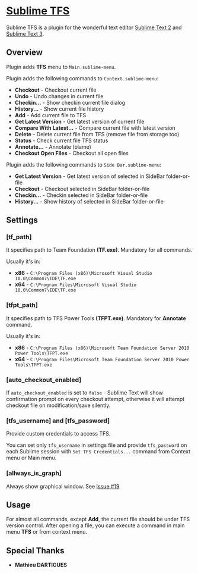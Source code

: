 # [Sublime TFS](https://bitbucket.org/CDuke/sublime-tfs)

Sublime TFS is a plugin for the wonderful text editor [Sublime Text 2](http://sublimetext.com/2) and [Sublime Text 3](http://sublimetext.com/3).

## Overview

Plugin adds **TFS** menu to `Main.sublime-menu`.

Plugin adds the following commands to `Context.sublime-menu`:

- **Checkout**               - Checkout current file
- **Undo**                   - Undo changes in current file
- **Checkin...**             - Show checkin current file dialog
- **History...**             - Show current file history
- **Add**                    - Add current file to TFS
- **Get Latest Version**     - Get latest version of current file
- **Compare With Latest...** - Compare current file with latest version
- **Delete**                 - Delete current file from TFS (remove file from storage too)
- **Status**                 - Check current file TFS status
- **Annotate...**            - Annotate (blame)
- **Checkout Open Files**    - Checkout all open files

Plugin adds the following commands to `Side Bar.sublime-menu`:

- **Get Latest Version**     - Get latest version of selected in SideBar folder-or-file
- **Checkout**               - Checkout selected in SideBar folder-or-file
- **Checkin...**             - Checkin selected in SideBar folder-or-file
- **History...**             - Show history of selected in SideBar folder-or-file

## Settings

### [tf_path]

It specifies path to Team Foundation **(TF.exe)**. Mandatory for all commands.

Usually it's in:

- **x86** - `C:\Program Files (x86)\Microsoft Visual Studio 10.0\Common7\IDE\TF.exe`
- **x64** - `C:\Program Files\Microsoft Visual Studio 10.0\Common7\IDE\TF.exe`

### [tfpt_path]

It specifies path to TFS Power Tools **(TFPT.exe)**. Mandatory for **Annotate** command.

Usually it's in:

- **x86** - `C:\Program Files (x86)\Microsoft Team Foundation Server 2010 Power Tools\TFPT.exe`
- **x64** - `C:\Program Files\Microsoft Team Foundation Server 2010 Power Tools\TFPT.exe`

### [auto_checkout_enabled]

If `auto_checkout_enabled` is set to `false` - Sublime Text will show confirmation prompt on every checkout attempt, otherwise it will attempt checkout file on modification/save silently.

### [tfs_username] and [tfs_password]

Provide custom credentials to access TFS.

You can set only `tfs_username` in settings file and provide `tfs_password` on each Sublime session with `Set TFS Credentials...` command from Context menu or Main menu.

### [allways_is_graph]

Always show graphical window. See [Issue #19](https://bitbucket.org/CDuke/sublime-tfs/issue/19/authentication-problems)

## Usage

For almost all commands, except **Add**, the current file should be under TFS version control.
After opening a file, you can execute a command in main menu **TFS** or from context menu.

## Special Thanks

- **Mathieu DARTIGUES**
